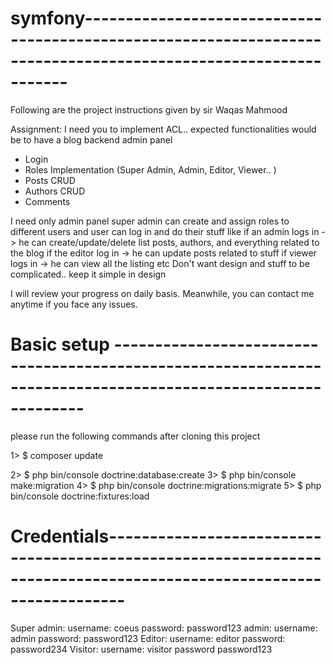 # symfony----------------------------------------------------------------------------------------------------------------

Following are the project instructions given by sir Waqas Mahmood 


Assignment:
I need you to implement ACL.. expected functionalities would be to have a blog backend admin panel
- Login
- Roles Implementation (Super Admin, Admin, Editor, Viewer.. )
- Posts CRUD
- Authors CRUD
- Comments

I need only admin panel super admin can create and assign roles to different users and user can log in and do their stuff like
if an admin logs in -> he can create/update/delete list posts, authors, and everything related to the blog
if the editor log in -> he can update posts related to stuff
if viewer logs in -> he can view all the listing etc
Don't want design and stuff to be complicated.. keep it simple in design

I will review your progress on daily basis. Meanwhile, you can contact me anytime if you face any issues. 


# Basic setup --------------------------------------------------------------------------------------------------------------

please run the following commands after cloning this project

1> $ composer update

2> $ php bin/console doctrine:database:create
3> $ php bin/console make:migration
4> $ php bin/console doctrine:migrations:migrate
5> $ php bin/console doctrine:fixtures:load

# Credentials--------------------------------------------------------------------------------------------------------------------

Super admin:
    username: coeus
    password: password123
admin:
    username: admin
    password: password123
Editor:
    username: editor
    password: password234
Visitor:
    username: visitor
    password password123
